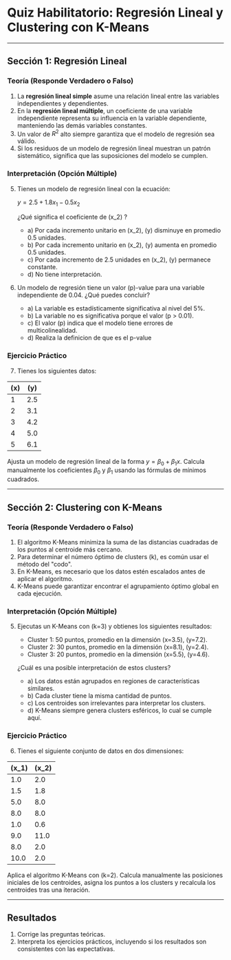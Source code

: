# Quiz Habilitatorio: Regresión Lineal y Clustering con K-Means

---

## **Sección 1: Regresión Lineal**

### **Teoría (Responde Verdadero o Falso)**

1. La **regresión lineal simple** asume una relación lineal entre las variables independientes y dependientes.  
2. En la **regresión lineal múltiple**, un coeficiente de una variable independiente representa su influencia en la variable dependiente, manteniendo las demás variables constantes.  
3. Un valor de $R^2$ alto siempre garantiza que el modelo de regresión sea válido.  
4. Si los residuos de un modelo de regresión lineal muestran un patrón sistemático, significa que las suposiciones del modelo se cumplen.  

### **Interpretación (Opción Múltiple)**

5. Tienes un modelo de regresión lineal con la ecuación:  
   
   $y = 2.5 + 1.8x_1 - 0.5x_2$
    
   ¿Qué significa el coeficiente de \(x_2\) ?  
   - a) Por cada incremento unitario en \(x_2\), \(y\) disminuye en promedio 0.5 unidades.  
   - b) Por cada incremento unitario en \(x_2\), \(y\) aumenta en promedio 0.5 unidades.  
   - c) Por cada incremento de 2.5 unidades en \(x_2\), \(y\) permanece constante.  
   - d) No tiene interpretación.  

6. Un modelo de regresión tiene un valor \(p\)-value para una variable independiente de 0.04. ¿Qué puedes concluir?  
   - a) La variable es estadísticamente significativa al nivel del 5%.  
   - b) La variable no es significativa porque el valor \(p > 0.01\).  
   - c) El valor \(p\) indica que el modelo tiene errores de multicolinealidad.
   - d) Realiza la definicion de que es el p-value

### **Ejercicio Práctico**

7. Tienes los siguientes datos:  

| \(x\) | \(y\) |  
|------|------|  
| 1    | 2.5  |  
| 2    | 3.1  |  
| 3    | 4.2  |  
| 4    | 5.0  |  
| 5    | 6.1  |  

Ajusta un modelo de regresión lineal de la forma $y = \beta_0 + \beta_1x$. Calcula manualmente los coeficientes $\beta_0$ y $\beta_1$ usando las fórmulas de mínimos cuadrados.  

---

## **Sección 2: Clustering con K-Means**

### **Teoría (Responde Verdadero o Falso)**

1. El algoritmo K-Means minimiza la suma de las distancias cuadradas de los puntos al centroide más cercano.  
2. Para determinar el número óptimo de clusters \(k\), es común usar el método del "codo".  
3. En K-Means, es necesario que los datos estén escalados antes de aplicar el algoritmo.  
4. K-Means puede garantizar encontrar el agrupamiento óptimo global en cada ejecución.  

### **Interpretación (Opción Múltiple)**

5. Ejecutas un K-Means con \(k=3\) y obtienes los siguientes resultados:  
   - Cluster 1: 50 puntos, promedio en la dimensión \(x=3.5\), \(y=7.2\).  
   - Cluster 2: 30 puntos, promedio en la dimensión \(x=8.1\), \(y=2.4\).  
   - Cluster 3: 20 puntos, promedio en la dimensión \(x=5.5\), \(y=4.6\).  

   ¿Cuál es una posible interpretación de estos clusters?  
   - a) Los datos están agrupados en regiones de características similares.  
   - b) Cada cluster tiene la misma cantidad de puntos.  
   - c) Los centroides son irrelevantes para interpretar los clusters.  
   - d) K-Means siempre genera clusters esféricos, lo cual se cumple aquí.  

### **Ejercicio Práctico**

6. Tienes el siguiente conjunto de datos en dos dimensiones:  

| \(x_1\) | \(x_2\) |  
|--------|--------|  
| 1.0    | 2.0    |  
| 1.5    | 1.8    |  
| 5.0    | 8.0    |  
| 8.0    | 8.0    |  
| 1.0    | 0.6    |  
| 9.0    | 11.0   |  
| 8.0    | 2.0    |  
| 10.0   | 2.0    |  

Aplica el algoritmo K-Means con \(k=2\). Calcula manualmente las posiciones iniciales de los centroides, asigna los puntos a los clusters y recalcula los centroides tras una iteración.  

---

## **Resultados**

1. Corrige las preguntas teóricas.  
2. Interpreta los ejercicios prácticos, incluyendo si los resultados son consistentes con las expectativas.  
